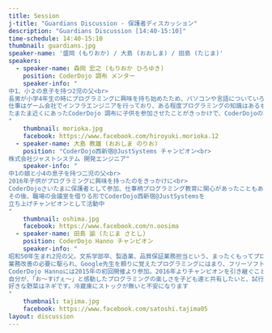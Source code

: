 ```yaml
---
title: Session
j-title: "Guardians Discussion - 保護者ディスカッション"
description: "Guardians Discussion [14:40-15:10]"
time-schedule: 14:40-15:10
thumbnail: guardians.jpg
speaker-name: '盛岡 (もりおか) / 大島 (おおしま) / 田島 (たじま)'
speakers:
  - speaker-name: 森岡 宏之 (もりおか ひろゆき)
    position: CoderDojo 調布 メンター
    speaker-info: "
中1、小２の息子を持つ2児の父<br>
長男が小学4年生の時にプログラミングに興味を持ち始めたため、パソコンや言語についていろいろ教えていた。<br>
仕事はゲーム会社でインフラエンジニアを行っており、ある程度プログラミングの知識はあるものの、運営・アーキテクトのため深い知識はなく、あっというまに、子供の成長に抜かれてしまうことに。<br>
たまたま近くにあったCoderDojo 調布に子供を参加させたことがきっかけで、CoderDojoの取り組みに興味をもち、何か協力ができればと2017年からメンターとして参加。モノ作りは昔から得意なので、何かニンジャが興味を持ってくれるようになってくれればと思っています。
"
    thumbnail: morioka.jpg
    facebook: https://www.facebook.com/hiroyuki.morioka.12
  - speaker-name: 大島 教雄 (おおしま のりお)
    position: "CoderDojo西新宿@JustSystems チャンピオン<br>
株式会社ジャストシステム 開発エンジニア"
    speaker-info: "
中1の娘と小4の息子を持つ二児の父<br>
2016年子供がプログラミングに興味を持ったのをきっかけに<br>
CoderDojoさいたまに保護者として参加、仕事柄プログラミング教育に関心があったこともあり、そのままメンターとして参加するように<br>
その後、職場の会議室を借りる形でCoderDojo西新宿@JustSystemsを
立ち上げチャンピオンとして活動中
"
    thumbnail: oshima.jpg
    facebook: https://www.facebook.com/n.oosima
  - speaker-name: 田島 諭 (たじま さとし)
    position: CoderDojo Hanno チャンピオン
    speaker-info: "
昭和50年生まれ2児の父。文系学部卒、製造業、品質保証業務担当という、まったくもってプログラミングとは関係のない経歴の持ち主。
業務改善の必要に駆られ、Google先生を頼りに覚えたプログラミングにはまり、フリーソフトの作成/公開なども。
CoderDojo Hannoには2015年の初回開催より参加。2016年よりチャンピオンを引き継ぐことに。
自分が、「お～すげぇ～」と感動したプログラミングの楽しさを子ども達と共有したいと、試行錯誤しています。<br><br>
好きな野菜はネギです。冷蔵庫にストックが無いと不安になります
"
    thumbnail: tajima.jpg
    facebook: https://www.facebook.com/satoshi.tajima05 
layout: discussion
---
```

